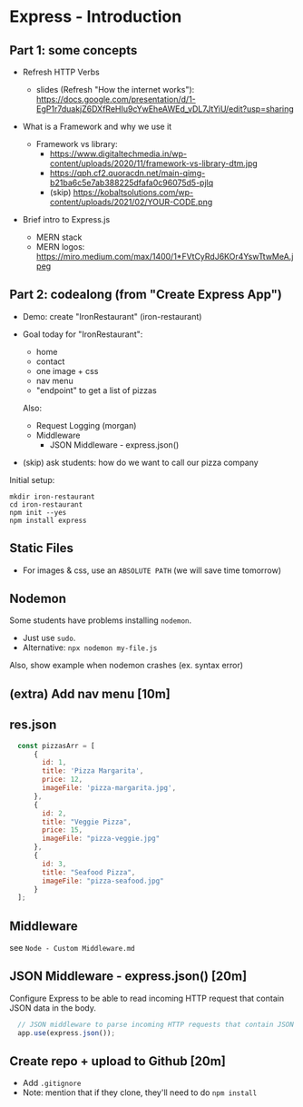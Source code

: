 
# Express - Introduction


<!-- 

update m2-m3 swap:

- there's a few new concepts
  - Request Logging
  - Middleware
  - Working with JSON


@todo: 
- review planning & update Demo (ie. which app we build)
- add quick exercise



Codealong:
- create "IronRestaurant" (iron-restaurant)
- we will evolve it during the following days
- Sample repo: https://github.com/ironhack-apr2024-theScriptSociety/iron-restaurant


-->





## Part 1: some concepts



- Refresh HTTP Verbs
  - slides (Refresh "How the internet works"): https://docs.google.com/presentation/d/1-EgP1r7duakjZ6DXfReHIu9cYwEheAWEd_vDL7JtYiU/edit?usp=sharing



- What is a Framework and why we use it

  <!-- @todo: create slides -->

  - Framework vs library:
    - https://www.digitaltechmedia.in/wp-content/uploads/2020/11/framework-vs-library-dtm.jpg
    - https://qph.cf2.quoracdn.net/main-qimg-b21ba6c5e7ab388225dfafa0c96075d5-pjlq
    - (skip) https://kobaltsolutions.com/wp-content/uploads/2021/02/YOUR-CODE.png


- Brief intro to Express.js
  - MERN stack
  - MERN logos: https://miro.medium.com/max/1400/1*FVtCyRdJ6KOr4YswTtwMeA.jpeg



## Part 2: codealong (from "Create Express App")

<!-- 

Some notes below (not comprehensive)

Follow students portal.

-->


- Demo: create "IronRestaurant" (iron-restaurant)


- Goal today for "IronRestaurant":
    - home
    - contact
    - one image + css
    - nav menu
    - "endpoint" to get a list of pizzas

    Also:
    - Request Logging (morgan)
    - Middleware
      - JSON Middleware - express.json()



- (skip) ask students: how do we want to call our pizza company



Initial setup:

  ```shell
  mkdir iron-restaurant
  cd iron-restaurant
  npm init --yes
  npm install express
  ```


## Static Files

- For images & css, use an `ABSOLUTE PATH` (we will save time tomorrow)



## Nodemon

Some students have problems installing `nodemon`.
  - Just use `sudo`.
  - Alternative: `npx nodemon my-file.js`


Also, show example when nodemon crashes (ex. syntax error)




## (extra) Add nav menu [10m]



## res.json



  ```js
    const pizzasArr = [
        {
          id: 1,
          title: 'Pizza Margarita',
          price: 12,
          imageFile: 'pizza-margarita.jpg',
        },
        {
          id: 2,
          title: "Veggie Pizza",
          price: 15,
          imageFile: "pizza-veggie.jpg"
        }, 
        {
          id: 3,
          title: "Seafood Pizza",
          imageFile: "pizza-seafood.jpg"
        }
    ];
  ```

<!--
@LT: extract this `data/pizzas.json`

Why:
- Same pattern as lab
- It will also help us when we explain req.params and query

-->



## Middleware 

see `Node - Custom Middleware.md`




## JSON Middleware - express.json() [20m]

<!-- Important: instructions in lab "lab-express-basic-server" ask to configure json middleware -->

Configure Express to be able to read incoming HTTP request that contain JSON data in the body.


```js
  // JSON middleware to parse incoming HTTP requests that contain JSON
  app.use(express.json()); 
```

<!-- 
Express < 4.16: body-parser: 
https://medium.com/@mmajdanski/express-body-parser-and-why-may-not-need-it-335803cd048c
-->



## Create repo + upload to Github [20m]
  - Add `.gitignore`
  - Note: mention that if they clone, they'll need to do `npm install`




